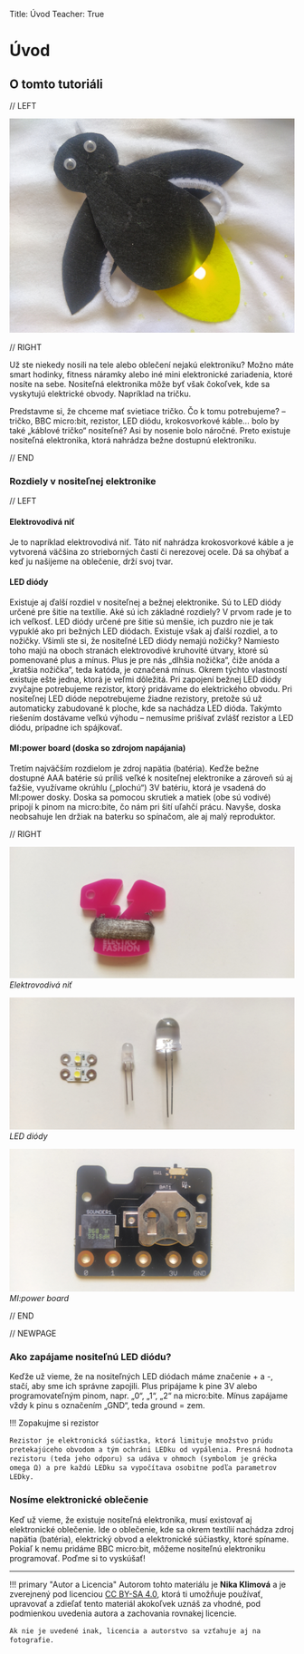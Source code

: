 Title:   	Úvod
Teacher:	True

# Úvod
## 	O tomto tutoriáli

// LEFT

![Final](images/09_final.jpg)

// RIGHT

Už ste niekedy nosili na tele alebo oblečení nejakú elektroniku? Možno máte smart hodinky, fitness náramky alebo iné mini elektronické zariadenia, ktoré nosíte na sebe. Nositeľná elektronika môže byť však čokoľvek, kde sa vyskytujú elektrické obvody. Napríklad na tričku.

Predstavme si, že chceme mať svietiace tričko. Čo k tomu potrebujeme? – tričko, BBC micro:bit, rezistor, LED diódu, krokosvorkové káble... bolo by také „káblové tričko“ nositeľné? Asi by nosenie bolo náročné. Preto existuje nositeľná elektronika, ktorá nahrádza bežne dostupnú elektroniku.

// END

### Rozdiely v nositeľnej elektronike

// LEFT

#### Elektrovodivá niť

Je to napríklad elektrovodivá niť. Táto niť nahrádza krokosvorkové káble a je vytvorená väčšina zo strieborných častí či nerezovej ocele. Dá sa ohýbať a keď ju našijeme na oblečenie, drží svoj tvar.

#### LED diódy

Existuje aj ďalší rozdiel v nositeľnej a bežnej elektronike. Sú to LED diódy určené pre šitie na textílie. Aké sú ich základné rozdiely? V prvom rade je to ich veľkosť. LED diódy určené pre šitie sú menšie, ich puzdro nie je tak vypuklé ako pri bežných LED diódach. Existuje však aj ďalší rozdiel, a to nožičky. Všimli ste si, že nositeľné LED diódy nemajú nožičky? Namiesto toho majú na oboch stranách elektrovodivé kruhovité útvary, ktoré sú pomenované plus a mínus. Plus je pre nás „dlhšia nožička“, čiže anóda a „kratšia nožička“, teda katóda, je označená mínus. Okrem týchto vlastností existuje ešte jedna, ktorá je veľmi dôležitá. Pri zapojení bežnej LED diódy zvyčajne potrebujeme rezistor, ktorý pridávame do elektrického obvodu. Pri nositeľnej LED dióde nepotrebujeme žiadne rezistory, pretože sú už automaticky zabudované k ploche, kde sa nachádza LED dióda. Takýmto riešením dostávame veľkú výhodu – nemusíme prišívať zvlášť rezistor a LED diódu, prípadne ich spájkovať.


#### MI:power board (doska so zdrojom napájania)

Tretím najväčším rozdielom je zdroj napätia (batéria). Keďže bežne dostupné AAA batérie sú príliš veľké k nositeľnej elektronike a zároveň sú aj ťažšie, využívame okrúhlu („plochú“) 3V batériu, ktorá je vsadená do MI:power dosky. Doska sa pomocou skrutiek a matiek (obe sú vodivé) pripojí k pinom na micro:bite, čo nám pri šití uľahčí prácu. Navyše, doska neobsahuje len držiak na baterku so spínačom, ale aj malý reproduktor.

// RIGHT

![Elektrovodivá niť](images/01_nit.jpg)
*Elektrovodivá niť*

![LED diódy](images/02_led.jpg)
*LED diódy*

![MI:power board](images/03_power.jpg)
*MI:power board*

// END
 

// NEWPAGE

### Ako zapájame nositeľnú LED diódu?

Keďže už vieme, že na nositeľných LED diódach máme značenie + a -, stačí, aby sme ich správne zapojili. Plus pripájame k pine 3V alebo programovateľným pinom, napr. „0“, „1“, „2“ na micro:bite. Mínus zapájame vždy k pinu s označením „GND“, teda ground = zem.

!!! Zopakujme si rezistor

	Rezistor je elektronická súčiastka, ktorá limituje množstvo prúdu pretekajúceho obvodom a tým ochráni LEDku od vypálenia. Presná hodnota rezistoru (teda jeho odporu) sa udáva v ohmoch (symbolom je grécka omega Ω) a pre každú LEDku sa vypočítava osobitne podľa parametrov LEDky.

### Nosíme elektronické oblečenie

Keď už vieme, že existuje nositeľná elektronika, musí existovať aj elektronické oblečenie. Ide o oblečenie, kde sa okrem textílií nachádza zdroj napätia (batéria), elektrický obvod a elektronické súčiastky, ktoré spíname. Pokiaľ k nemu pridáme BBC micro:bit, môžeme nositeľnú elektroniku programovať. Poďme si to vyskúšať!


---

!!! primary "Autor a Licencia"
	Autorom tohto materiálu je **Nika Klimová** a je zverejnený pod licenciou [CC BY-SA 4.0](https://creativecommons.org/licenses/by-sa/4.0/), ktorá ti umožňuje používať, upravovať a zdieľať tento materiál akokoľvek uznáš za vhodné, pod podmienkou uvedenia autora a zachovania rovnakej licencie.

	Ak nie je uvedené inak, licencia a autorstvo sa vzťahuje aj na fotografie.